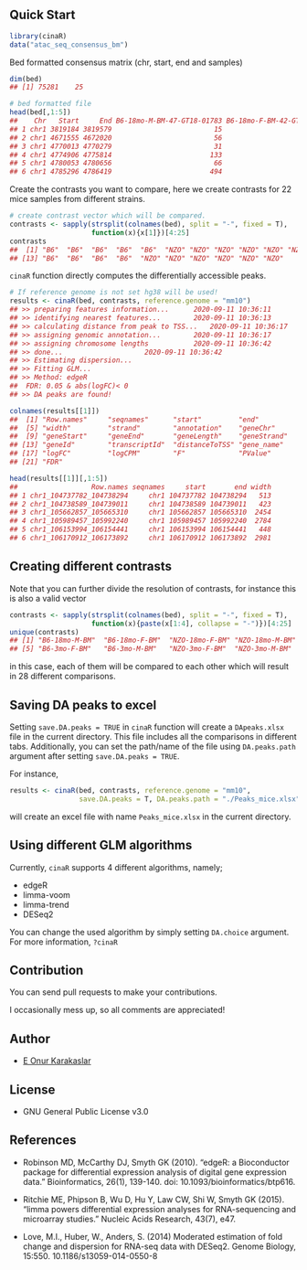 
<!-- README.md is generated from README.Rmd. Please edit that file -->

## Quick Start

``` r
library(cinaR)
data("atac_seq_consensus_bm")
```

Bed formatted consensus matrix (chr, start, end and samples)

``` r
dim(bed)
## [1] 75281    25
```

``` r
# bed formatted file
head(bed[,1:5])
##    Chr   Start     End B6-18mo-M-BM-47-GT18-01783 B6-18mo-F-BM-42-GT18-01780
## 1 chr1 3819184 3819579                         15                         24
## 2 chr1 4671555 4672020                         56                         39
## 3 chr1 4770013 4770279                         31                         10
## 4 chr1 4774906 4775814                        133                        107
## 5 chr1 4780053 4780656                         66                         48
## 6 chr1 4785296 4786419                        494                        342
```

Create the contrasts you want to compare, here we create contrasts for
22 mice samples from different strains.

``` r
# create contrast vector which will be compared.
contrasts <- sapply(strsplit(colnames(bed), split = "-", fixed = T), 
                    function(x){x[1]})[4:25]
contrasts
##  [1] "B6"  "B6"  "B6"  "B6"  "B6"  "NZO" "NZO" "NZO" "NZO" "NZO" "NZO" "B6" 
## [13] "B6"  "B6"  "B6"  "B6"  "NZO" "NZO" "NZO" "NZO" "NZO" "NZO"
```

`cinaR` function directly computes the differentially accessible peaks.

``` r
# If reference genome is not set hg38 will be used!
results <- cinaR(bed, contrasts, reference.genome = "mm10")
## >> preparing features information...      2020-09-11 10:36:11 
## >> identifying nearest features...        2020-09-11 10:36:13 
## >> calculating distance from peak to TSS...   2020-09-11 10:36:17 
## >> assigning genomic annotation...        2020-09-11 10:36:17 
## >> assigning chromosome lengths           2020-09-11 10:36:42 
## >> done...                    2020-09-11 10:36:42 
## >> Estimating dispersion...
## >> Fitting GLM...
## >> Method: edgeR
##  FDR: 0.05 & abs(logFC)< 0 
## >> DA peaks are found!
```

``` r
colnames(results[[1]])
##  [1] "Row.names"     "seqnames"      "start"         "end"          
##  [5] "width"         "strand"        "annotation"    "geneChr"      
##  [9] "geneStart"     "geneEnd"       "geneLength"    "geneStrand"   
## [13] "geneId"        "transcriptId"  "distanceToTSS" "gene_name"    
## [17] "logFC"         "logCPM"        "F"             "PValue"       
## [21] "FDR"
```

``` r
head(results[[1]][,1:5])
##                  Row.names seqnames     start       end width
## 1 chr1_104737782_104738294     chr1 104737782 104738294   513
## 2 chr1_104738589_104739011     chr1 104738589 104739011   423
## 3 chr1_105662857_105665310     chr1 105662857 105665310  2454
## 4 chr1_105989457_105992240     chr1 105989457 105992240  2784
## 5 chr1_106153994_106154441     chr1 106153994 106154441   448
## 6 chr1_106170912_106173892     chr1 106170912 106173892  2981
```

## Creating different contrasts

Note that you can further divide the resolution of contrasts, for
instance this is also a valid vector

``` r
contrasts <- sapply(strsplit(colnames(bed), split = "-", fixed = T), 
                    function(x){paste(x[1:4], collapse = "-")})[4:25]
unique(contrasts)
## [1] "B6-18mo-M-BM"  "B6-18mo-F-BM"  "NZO-18mo-F-BM" "NZO-18mo-M-BM"
## [5] "B6-3mo-F-BM"   "B6-3mo-M-BM"   "NZO-3mo-F-BM"  "NZO-3mo-M-BM"
```

in this case, each of them will be compared to each other which will
result in 28 different comparisons.

## Saving DA peaks to excel

Setting `save.DA.peaks = TRUE` in `cinaR` function will create a
`DApeaks.xlsx` file in the current directory. This file includes all the
comparisons in different tabs. Additionally, you can set the path/name
of the file using `DA.peaks.path` argument after setting `save.DA.peaks
= TRUE`.

For instance,

``` r
results <- cinaR(bed, contrasts, reference.genome = "mm10", 
                 save.DA.peaks = T, DA.peaks.path = "./Peaks_mice.xlsx")
```

will create an excel file with name `Peaks_mice.xlsx` in the current
directory.

## Using different GLM algorithms

Currently, `cinaR` supports 4 different algorithms, namely;

  - edgeR
  - limma-voom
  - limma-trend
  - DESeq2

You can change the used algorithm by simply setting `DA.choice`
argument. For more information, `?cinaR`

## Contribution

You can send pull requests to make your contributions.

I occasionally mess up, so all comments are appreciated\!

## Author

  - [E Onur Karakaslar](https://eonurk.github.io)

## License

  - GNU General Public License v3.0

## References

  - Robinson MD, McCarthy DJ, Smyth GK (2010). “edgeR: a Bioconductor
    package for differential expression analysis of digital gene
    expression data.” Bioinformatics, 26(1), 139-140. doi:
    10.1093/bioinformatics/btp616.

  - Ritchie ME, Phipson B, Wu D, Hu Y, Law CW, Shi W, Smyth GK (2015).
    “limma powers differential expression analyses for RNA-sequencing
    and microarray studies.” Nucleic Acids Research, 43(7), e47.

  - Love, M.I., Huber, W., Anders, S. (2014) Moderated estimation of
    fold change and dispersion for RNA-seq data with DESeq2. Genome
    Biology, 15:550. 10.1186/s13059-014-0550-8
